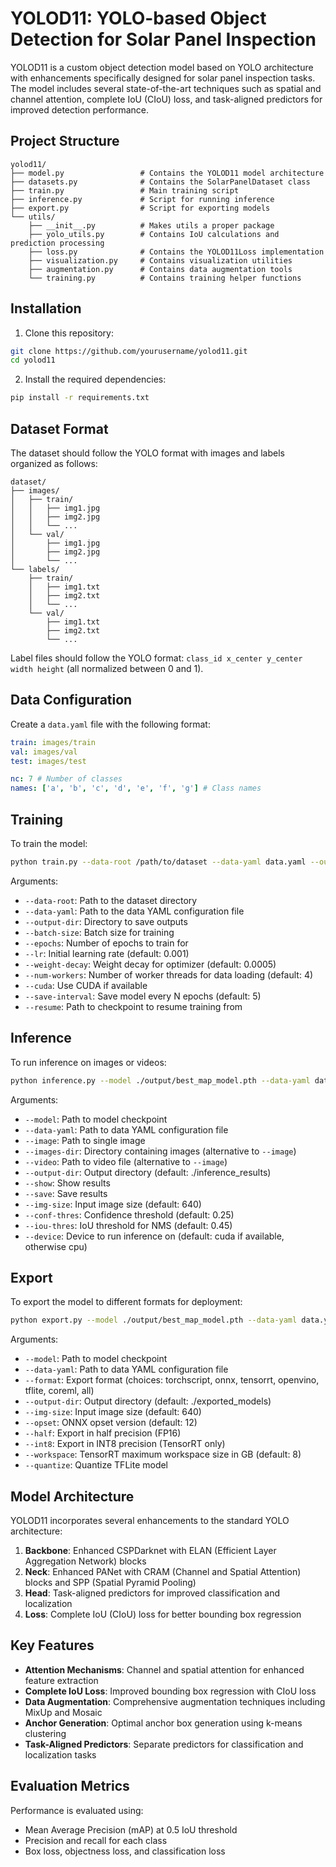 # YOLOD11: YOLO-based Object Detection for Solar Panel Inspection

YOLOD11 is a custom object detection model based on YOLO architecture with enhancements specifically designed for solar panel inspection tasks. The model includes several state-of-the-art techniques such as spatial and channel attention, complete IoU (CIoU) loss, and task-aligned predictors for improved detection performance.

## Project Structure

```
yolod11/
├── model.py                 # Contains the YOLOD11 model architecture
├── datasets.py              # Contains the SolarPanelDataset class
├── train.py                 # Main training script
├── inference.py             # Script for running inference
├── export.py                # Script for exporting models
└── utils/
    ├── __init__.py          # Makes utils a proper package
    ├── yolo_utils.py        # Contains IoU calculations and prediction processing
    ├── loss.py              # Contains the YOLOD11Loss implementation
    ├── visualization.py     # Contains visualization utilities
    ├── augmentation.py      # Contains data augmentation tools
    └── training.py          # Contains training helper functions
```

## Installation

1. Clone this repository:

```bash
git clone https://github.com/yourusername/yolod11.git
cd yolod11
```

2. Install the required dependencies:

```bash
pip install -r requirements.txt
```

## Dataset Format

The dataset should follow the YOLO format with images and labels organized as follows:

```
dataset/
├── images/
│   ├── train/
│   │   ├── img1.jpg
│   │   ├── img2.jpg
│   │   └── ...
│   └── val/
│       ├── img1.jpg
│       ├── img2.jpg
│       └── ...
└── labels/
    ├── train/
    │   ├── img1.txt
    │   ├── img2.txt
    │   └── ...
    └── val/
        ├── img1.txt
        ├── img2.txt
        └── ...
```

Label files should follow the YOLO format: `class_id x_center y_center width height` (all normalized between 0 and 1).

## Data Configuration

Create a `data.yaml` file with the following format:

```yaml
train: images/train
val: images/val
test: images/test

nc: 7 # Number of classes
names: ['a', 'b', 'c', 'd', 'e', 'f', 'g'] # Class names
```

## Training

To train the model:

```bash
python train.py --data-root /path/to/dataset --data-yaml data.yaml --output-dir ./output --batch-size 16 --epochs 100 --cuda
```

Arguments:

- `--data-root`: Path to the dataset directory
- `--data-yaml`: Path to the data YAML configuration file
- `--output-dir`: Directory to save outputs
- `--batch-size`: Batch size for training
- `--epochs`: Number of epochs to train for
- `--lr`: Initial learning rate (default: 0.001)
- `--weight-decay`: Weight decay for optimizer (default: 0.0005)
- `--num-workers`: Number of worker threads for data loading (default: 4)
- `--cuda`: Use CUDA if available
- `--save-interval`: Save model every N epochs (default: 5)
- `--resume`: Path to checkpoint to resume training from

## Inference

To run inference on images or videos:

```bash
python inference.py --model ./output/best_map_model.pth --data-yaml data.yaml --image /path/to/image.jpg --show --save
```

Arguments:

- `--model`: Path to model checkpoint
- `--data-yaml`: Path to data YAML configuration file
- `--image`: Path to single image
- `--images-dir`: Directory containing images (alternative to `--image`)
- `--video`: Path to video file (alternative to `--image`)
- `--output-dir`: Output directory (default: ./inference_results)
- `--show`: Show results
- `--save`: Save results
- `--img-size`: Input image size (default: 640)
- `--conf-thres`: Confidence threshold (default: 0.25)
- `--iou-thres`: IoU threshold for NMS (default: 0.45)
- `--device`: Device to run inference on (default: cuda if available, otherwise cpu)

## Export

To export the model to different formats for deployment:

```bash
python export.py --model ./output/best_map_model.pth --data-yaml data.yaml --format onnx --output-dir ./exported_models
```

Arguments:

- `--model`: Path to model checkpoint
- `--data-yaml`: Path to data YAML configuration file
- `--format`: Export format (choices: torchscript, onnx, tensorrt, openvino, tflite, coreml, all)
- `--output-dir`: Output directory (default: ./exported_models)
- `--img-size`: Input image size (default: 640)
- `--opset`: ONNX opset version (default: 12)
- `--half`: Export in half precision (FP16)
- `--int8`: Export in INT8 precision (TensorRT only)
- `--workspace`: TensorRT maximum workspace size in GB (default: 8)
- `--quantize`: Quantize TFLite model

## Model Architecture

YOLOD11 incorporates several enhancements to the standard YOLO architecture:

1. **Backbone**: Enhanced CSPDarknet with ELAN (Efficient Layer Aggregation Network) blocks
2. **Neck**: Enhanced PANet with CRAM (Channel and Spatial Attention) blocks and SPP (Spatial Pyramid Pooling)
3. **Head**: Task-aligned predictors for improved classification and localization
4. **Loss**: Complete IoU (CIoU) loss for better bounding box regression

## Key Features

- **Attention Mechanisms**: Channel and spatial attention for enhanced feature extraction
- **Complete IoU Loss**: Improved bounding box regression with CIoU loss
- **Data Augmentation**: Comprehensive augmentation techniques including MixUp and Mosaic
- **Anchor Generation**: Optimal anchor box generation using k-means clustering
- **Task-Aligned Predictors**: Separate predictors for classification and localization tasks

## Evaluation Metrics

Performance is evaluated using:

- Mean Average Precision (mAP) at 0.5 IoU threshold
- Precision and recall for each class
- Box loss, objectness loss, and classification loss
